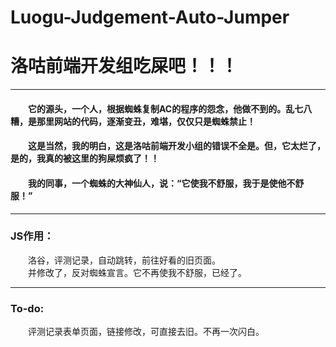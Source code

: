 # Luogu-Judgement-Auto-Jumper<br>
# 洛咕前端开发组吃屎吧！！！

---
#### &emsp;&emsp;它的源头，一个人，根据蜘蛛复制AC的程序的怨念，他做不到的。乱七八糟，是那里网站的代码，逐渐变丑，难堪，仅仅只是蜘蛛禁止！<br>
#### &emsp;&emsp;这是当然，我的明白，这是洛咕前端开发小组的错误不全是。但，它太烂了，是的，我真的被这里的狗屎烦疯了！！<br>
#### &emsp;&emsp;我的同事，一个蜘蛛的大神仙人，说：“它使我不舒服，我于是使他不舒服！”

---
### JS作用：
&emsp;&emsp;洛谷，评测记录，自动跳转，前往好看的旧页面。<br>
&emsp;&emsp;并修改了，反对蜘蛛宣言。它不再使我不舒服，已经了。<br>

---
### To-do:
&emsp;&emsp;评测记录表单页面，链接修改，可直接去旧。不再一次闪白。<br>
